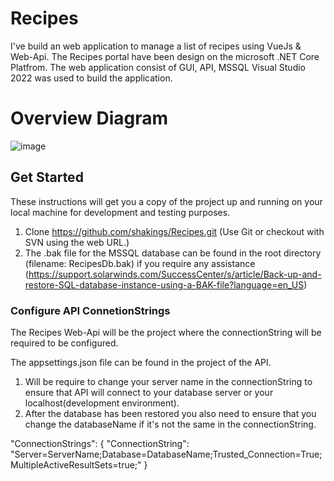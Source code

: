# Recipes

I've build an web application to manage a list of recipes using VueJs & Web-Api.
The Recipes portal have been design on the microsoft .NET Core Platfrom. The web application consist of GUI, API, MSSQL 
Visual Studio 2022 was used to build the application.

# Overview Diagram

![image](https://user-images.githubusercontent.com/4200022/204269324-25716f06-e570-41c0-be92-99f34ee401cf.png)

## Get Started
These instructions will get you a copy of the project up and running on your local machine for development and testing purposes.

1.  Clone https://github.com/shakings/Recipes.git 
    (Use Git or checkout with SVN using the web URL.)
2.  The .bak file for the MSSQL database can be found in the root directory (filename: RecipesDb.bak) 
    if you require any assistance (https://support.solarwinds.com/SuccessCenter/s/article/Back-up-and-restore-SQL-database-instance-using-a-BAK-file?language=en_US)

### Configure API ConnetionStrings
The Recipes Web-Api will be the project where the connectionString will be required to be configured.

The appsettings.json file can be found in the project of the API.

1.  Will be require to change your server name in the connectionString to ensure that API will connect to your database server or your localhost(development environment).
2.  After the database has been restored you also need to ensure that you change the databaseName if it's not the same in the connectionString.

"ConnectionStrings": {
    "ConnectionString": "Server=ServerName;Database=DatabaseName;Trusted_Connection=True;MultipleActiveResultSets=true;"
  }
